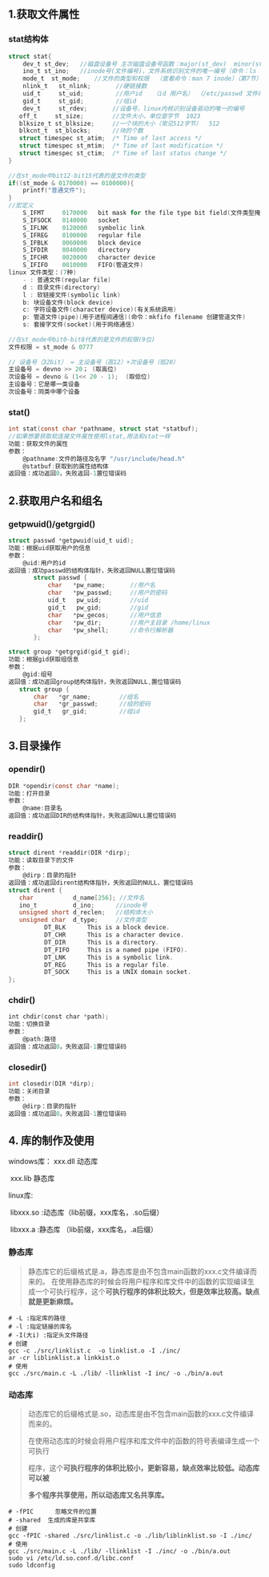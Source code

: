 ## 1.获取文件属性

### stat结构体

```c
struct stat{
    dev_t st_dev;	//磁盘设备号 主次磁盘设备号函数：major(st_dev)  minor(st_dev)
    ino_t st_ino;	//inode号(文件编号)，文件系统识别文件的唯一编号（命令：ls -i）
    mode_t  st_mode;	//文件的类型和权限  （查看命令：man 7 inode）（第7节）
    nlink_t   st_nlink;       //硬链接数  
    uid_t     st_uid;         //用户id   （id 用户名） （/etc/passwd 文件存放用户信息）
    gid_t     st_gid;         //组id
    dev_t     st_rdev;       //设备号，linux内核识别设备驱动的唯一的编号
   off_t     st_size;        //文件大小，单位是字节  1023
   blksize_t st_blksize;     //一个块的大小（常见512字节）  512
   blkcnt_t  st_blocks;      //块的个数
   struct timespec st_atim;  /* Time of last access */
   struct timespec st_mtim;  /* Time of last modification */
   struct timespec st_ctim;  /* Time of last status change */
}
    
//在st_mode中bit12-bit15代表的是文件的类型
if((st_mode & 0170000) == 0100000){
    printf("普通文件");
}
//宏定义
    S_IFMT     0170000   bit mask for the file type bit field(文件类型掩码)
    S_IFSOCK   0140000   socket
    S_IFLNK    0120000   symbolic link
    S_IFREG    0100000   regular file
    S_IFBLK    0060000   block device
    S_IFDIR    0040000   directory
    S_IFCHR    0020000   character device
    S_IFIFO    0010000   FIFO(管道文件)
linux 文件类型：(7种)
    - : 普通文件(regular file)
    d : 目录文件(directory)
    l : 软链接文件(symbolic link)
    b: 块设备文件(block device)
    c: 字符设备文件(character device)(有关系统调用)
    p: 管道文件(pipe)(用于进程间通信)(命令：mkfifo filename 创建管道文件)
    s: 套接字文件(socket)(用于网络通信)
        
//在st_mode中bit0-bit8代表的是文件的权限(9位)
文件权限 = st_mode & 0777
        
// 设备号（32bit） = 主设备号（高12）+次设备号（低20）
主设备号 = devno >> 20； (取高位)
次设备号 = devno & (1<< 20 - 1);  (取低位)
主设备号：它是哪一类设备
次设备号：同类中哪个设备
```

### stat()

```c
int stat(const char *pathname, struct stat *statbuf);
//如果想要获取软连接文件属性使用lstat,用法和stat一样
功能：获取文件的属性
参数：
    @pathname:文件的路径及名字 "/usr/include/head.h"
    @statbuf:获取到的属性结构体
返回值：成功返回0，失败返回-1置位错误码
```

## 2.获取用户名和组名

### getpwuid()/getgrgid()

```c
struct passwd *getpwuid(uid_t uid);
功能：根据uid获取用户的信息
参数：
    @uid:用户的id
返回值：成功passwd的结构体指针，失败返回NULL置位错误码
       struct passwd {
           char   *pw_name;       //用户名
           char   *pw_passwd;     //用户的密码
           uid_t   pw_uid;        //uid
           gid_t   pw_gid;        //gid
           char   *pw_gecos;      //用户信息
           char   *pw_dir;        //用户主目录 /home/linux
           char   *pw_shell;      //命令行解析器
       };

struct group *getgrgid(gid_t gid);
功能：根据gid获取组信息
参数：
    @gid:组号
返回值：成功返回group结构体指针，失败返回NULL,置位错误码
   struct group {
       char   *gr_name;        //组名
       char   *gr_passwd;      //组的密码
       gid_t   gr_gid;         //组id
   };
```

## 3.目录操作

### opendir()

```c
DIR *opendir(const char *name);
功能：打开目录
参数：
    @name:目录名
返回值：成功返回DIR的结构体指针，失败返回NULL置位错误码
```

### readdir()

```c
struct dirent *readdir(DIR *dirp);
功能：读取目录下的文件
参数：
    @dirp：目录的指针
返回值：成功返回dirent结构体指针，失败返回的NULL，置位错误码
struct dirent {
   char           d_name[256]; //文件名
   ino_t          d_ino;      //inode号
   unsigned short d_reclen;   //结构体大小
   unsigned char  d_type;     //文件类型
          DT_BLK      This is a block device.
          DT_CHR      This is a character device.
          DT_DIR      This is a directory.
          DT_FIFO     This is a named pipe (FIFO).
          DT_LNK      This is a symbolic link.
          DT_REG      This is a regular file.
          DT_SOCK     This is a UNIX domain socket.
};
```

### chdir()

```c
int chdir(const char *path);
功能：切换目录
参数：
    @path:路径
返回值：成功返回0，失败返回-1置位错误码
```

### closedir()

```c
int closedir(DIR *dirp);
功能：关闭目录
参数：
    @dirp：目录的指针
返回值：成功返回0，失败返回-1置位错误码
```

## 4. 库的制作及使用

windows库：
	xxx.dll 动态库

​	xxx.lib 静态库

linux库:

​	libxxx.so :动态库（lib前缀，xxx库名，.so后缀）

​	libxxx.a :静态库 （lib前缀，xxx库名，.a后缀）

### 静态库

> 静态库它的后缀格式是.a，静态库是由不包含main函数的xxx.c文件编译而来的。
> 在使用静态库的时候会将用户程序和库文件中的函数的实现编译生成一个可执行程序，这个**可执行程序的体积比较大，但是效率比较高。缺点就是更新麻烦。**

```shell
# -L :指定库的路径
# -l :指定链接的库名
# -I(大i) :指定头文件路径
# 创建
gcc -c ./src/linklist.c  -o linklist.o -I ./inc/
ar -cr liblinklist.a linkkist.o
# 使用
gcc ./src/main.c -L ./lib/ -llinklist -I inc/ -o ./bin/a.out
```

### 动态库

> 动态库它的后缀格式是.so，动态库是由不包含main函数的xxx.c文件编译而来的。
>
> 在使用动态库的时候会将用户程序和库文件中的函数的符号表编译生成一个可执行
>
> 程序，这个**可执行程序的体积比较小，更新容易，缺点效率比较低。动态库可以被**
>
> **多个程序共享使用，所以动态库又名共享库。**

```shell
# -fPIC      忽略文件的位置
# -shared  生成的库是共享库
# 创建
gcc -fPIC -shared ./src/linklist.c -o ./lib/liblinklist.so -I ./inc/
# 使用
gcc ./src/main.c -L ./lib/ -llinklist -I ./inc/ -o ./bin/a.out
sudo vi /etc/ld.so.conf.d/libc.conf
sudo ldconfig
```

